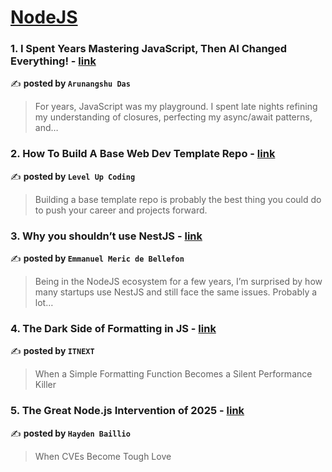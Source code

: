 
<h1><a href=https://medium.com/tag/nodejs/recommended target="_blank" rel="noopener noreferrer">NodeJS</a></h1>
<h3>1. I Spent Years Mastering JavaScript, Then AI Changed Everything! - <a href="https://medium.com/@arunangshudas/i-spent-years-mastering-javascript-then-ai-changed-everything-18d9c61e31ea" target="_blank" rel="noopener noreferrer">link</a></h3>

✍️ **posted by `Arunangshu Das`**

<blockquote>For years, JavaScript was my playground. I spent late nights refining my understanding of closures, perfecting my async/await patterns, and…</blockquote>

<h3>2. How To Build A Base Web Dev Template Repo - <a href="https://medium.com/gitconnected/how-to-build-a-base-web-dev-template-repo-d4172ebfa915" target="_blank" rel="noopener noreferrer">link</a></h3>

✍️ **posted by `Level Up Coding`**

<blockquote>Building a base template repo is probably the best thing you could do to push your career and projects forward.</blockquote>

<h3>3. Why you shouldn’t use NestJS - <a href="https://medium.com/@meric.emmanuel/why-you-shouldnt-use-nestjs-e92a3c454ea2" target="_blank" rel="noopener noreferrer">link</a></h3>

✍️ **posted by `Emmanuel Meric de Bellefon`**

<blockquote>Being in the NodeJS ecosystem for a few years, I’m surprised by how many startups use NestJS and still face the same issues. Probably a lot…</blockquote>

<h3>4. The Dark Side of Formatting in JS - <a href="https://medium.com/itnext/the-dark-side-of-formatting-in-js-23e6976122f7" target="_blank" rel="noopener noreferrer">link</a></h3>

✍️ **posted by `ITNEXT`**

<blockquote>When a Simple Formatting Function Becomes a Silent Performance Killer</blockquote>

<h3>5. The Great Node.js Intervention of 2025 - <a href="https://medium.com/@haydengpt/the-great-node-js-intervention-of-2025-24821f8d0cec" target="_blank" rel="noopener noreferrer">link</a></h3>

✍️ **posted by `Hayden Baillio`**

<blockquote>When CVEs Become Tough Love</blockquote>

